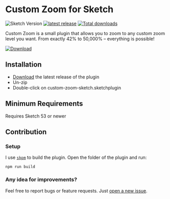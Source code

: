 # Custom Zoom for Sketch
![Sketch Version](https://img.shields.io/badge/Sketch-v53%20or%20newer-f7b500?logo=sketch) [![latest release](https://img.shields.io/github/release/alexkaessner/custom-zoom-sketch.svg)](https://github.com/alexkaessner/custom-zoom-sketch/releases/latest) [![Total downloads](https://img.shields.io/github/downloads/alexkaessner/custom-zoom-sketch/total.svg)](https://github.com/alexkaessner/custom-zoom-sketch/releases/latest)

Custom Zoom is a small plugin that allows you to zoom to any custom zoom level you want. From exactly 42% to 50,000% – everything is possible!

[![Download](https://img.shields.io/badge/download-FREE-brightgreen.svg?style=for-the-badge)](../../releases/latest/download/custom-zoom-sketch.sketchplugin.zip)

## Installation

- [Download](../../releases/latest/download/custom-zoom-sketch.sketchplugin.zip) the latest release of the plugin
- Un-zip
- Double-click on custom-zoom-sketch.sketchplugin

## Minimum Requirements

Requires Sketch 53 or newer

## Contribution

### Setup
I use [`skpm`](https://github.com/skpm/skpm) to build the plugin. Open the folder of the plugin and run:
```
npm run build
```

### Any idea for improvements?

Feel free to report bugs or feature requests. Just [open a new issue](https://github.com/alexkaessner/custom-zoom-sketch/issues).
